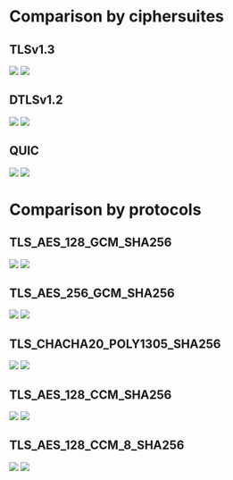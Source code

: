 # Comparison by ciphersuites
## TLSv1.3
<img src=https://raw.githubusercontent.com/raigovilur/masters-thesis/streaming/solution/protocol_testbed/grapher/result/20210826-data-stream/latency_TLS.png>
<img src=https://raw.githubusercontent.com/raigovilur/masters-thesis/streaming/solution/protocol_testbed/grapher/result/20210826-data-stream/top_TLS.png>

## DTLSv1.2
<img src=https://raw.githubusercontent.com/raigovilur/masters-thesis/streaming/solution/protocol_testbed/grapher/result/20210826-data-stream/latency_DTLS.png>                       
<img src=https://raw.githubusercontent.com/raigovilur/masters-thesis/streaming/solution/protocol_testbed/grapher/result/20210826-data-stream/top_DTLS.png>

## QUIC
<img src=https://raw.githubusercontent.com/raigovilur/masters-thesis/streaming/solution/protocol_testbed/grapher/result/20210826-data-stream/latency_QUIC.png>                          
<img src=https://raw.githubusercontent.com/raigovilur/masters-thesis/streaming/solution/protocol_testbed/grapher/result/20210826-data-stream/top_QUIC.png>

# Comparison by protocols
## TLS_AES_128_GCM_SHA256
<img src=https://raw.githubusercontent.com/raigovilur/masters-thesis/streaming/solution/protocol_testbed/grapher/result/20210826-data-stream/latency_TLS_AES_128_GCM_SHA256.png>        
<img src=https://raw.githubusercontent.com/raigovilur/masters-thesis/streaming/solution/protocol_testbed/grapher/result/20210826-data-stream/top_TLS_AES_128_GCM_SHA256.png>

## TLS_AES_256_GCM_SHA256
<img src=https://raw.githubusercontent.com/raigovilur/masters-thesis/streaming/solution/protocol_testbed/grapher/result/20210826-data-stream/latency_TLS_AES_256_GCM_SHA256.png>        
<img src=https://raw.githubusercontent.com/raigovilur/masters-thesis/streaming/solution/protocol_testbed/grapher/result/20210826-data-stream/top_TLS_AES_256_GCM_SHA256.png>

## TLS_CHACHA20_POLY1305_SHA256
<img src=https://raw.githubusercontent.com/raigovilur/masters-thesis/streaming/solution/protocol_testbed/grapher/result/20210826-data-stream/latency_TLS_CHACHA20_POLY1305_SHA256.png>  
<img src=https://raw.githubusercontent.com/raigovilur/masters-thesis/streaming/solution/protocol_testbed/grapher/result/20210826-data-stream/top_TLS_CHACHA20_POLY1305_SHA256.png>

## TLS_AES_128_CCM_SHA256
<img src=https://raw.githubusercontent.com/raigovilur/masters-thesis/streaming/solution/protocol_testbed/grapher/result/20210826-data-stream/latency_TLS_AES_128_CCM_SHA256.png>        
<img src=https://raw.githubusercontent.com/raigovilur/masters-thesis/streaming/solution/protocol_testbed/grapher/result/20210826-data-stream/top_TLS_AES_128_CCM_SHA256.png>

## TLS_AES_128_CCM_8_SHA256
<img src=https://raw.githubusercontent.com/raigovilur/masters-thesis/streaming/solution/protocol_testbed/grapher/result/20210826-data-stream/latency_TLS_AES_128_CCM_8_SHA256.png>      
<img src=https://raw.githubusercontent.com/raigovilur/masters-thesis/streaming/solution/protocol_testbed/grapher/result/20210826-data-stream/top_TLS_AES_128_CCM_8_SHA256.png>
